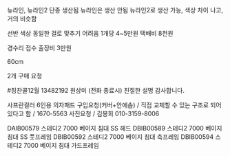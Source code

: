 뉴라인, 뉴라인2 단종 생산됨
뉴라인은 생산 안됨 뉴라인2로 생산 가능, 색상 차이 나고, 거의 비슷함

선반 색상 동일한 걸로 맞추기 어려움
1개당 4~5만원 택배비 8천원

경수리 접수 출장비 3만원

60cm

2개 구매 요청


#칭찬콜12월 
13482192 원상미
(전화 종료시) 친절한 설명 감사합니다.



사프란컬러 6인용 의자패드 구입요청(커버+안에솜) / 직접 교체할 수 있는 구조로 되어있다고 함 / 1670-5563 사진요청 / 김봉희 010-3159-8006

DAIB00579	스테디2 7000 베이지 침대 SS 헤드
DBIB00589	스테디2 7000 베이지 침대 SS 풋프레임
DBIB00592	스테디2 7000 베이지 침대 측프레임
DBIB00594	스테디2 7000 베이지 침대 가드프레임